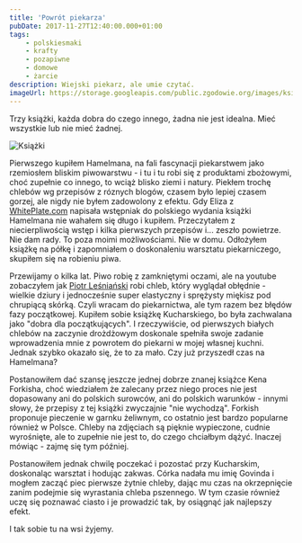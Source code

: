 ```yaml
---
title: 'Powrót piekarza'
pubDate: 2017-11-27T12:40:00.000+01:00
tags:
    - polskiesmaki
    - krafty
    - pozapiwne
    - domowe
    - żarcie
description: Wiejski piekarz, ale umie czytać.
imageUrl: https://storage.googleapis.com/public.zgodowie.org/images/ksiazki-piekarskie.jpg
---
```


Trzy książki, każda dobra do czego innego, żadna nie jest idealna. Mieć wszystkie lub nie mieć żadnej.

![Książki](https://storage.googleapis.com/public.zgodowie.org/images/ksiazki-piekarskie.jpg 'Literatura, lepsza i gorsza')

Pierwszego kupiłem Hamelmana, na fali fascynacji piekarstwem jako rzemiosłem bliskim piwowarstwu - i tu i tu robi się z produktami zbożowymi, choć zupełnie co innego, to wciąż blisko ziemi i natury. Piekłem trochę chlebów wg przepisów z róznych blogów, czasem było lepiej czasem gorzej, ale nigdy nie byłem zadowolony z efektu. Gdy Eliza z [WhitePlate.com](http://whiteplate.com/) napisała wstępniak do polskiego wydania książki Hamelmana nie wahałem się długo i kupiłem. Przeczytałem z niecierpliwością wstęp i kilka pierwszych przepisów i... zeszło powietrze. Nie dam rady. To poza moimi możliwościami. Nie w domu. Odłożyłem książkę na półkę i zapomniałem o doskonaleniu warsztatu piekarniczego, skupiłem się na robieniu piwa.

Przewijamy o kilka lat. Piwo robię z zamkniętymi oczami, ale na youtube zobaczyłem jak [Piotr Leśniański](https://www.youtube.com/user/ccookk666) robi chleb, który wyglądał obłędnie - wielkie dziury i jednocześnie super elastyczny i sprężysty miękisz pod chrupiącą skórką. Czyli wracam do piekarnictwa, ale tym razem bez błędów fazy początkowej. Kupiłem sobie książkę Kucharskiego, bo była zachwalana jako "dobra dla początkujących". I rzeczywiście, od pierwszych białych chlebów na zaczynie drożdżowym doskonale spełniła swoje zadanie wprowadzenia mnie z powrotem do piekarni w mojej własnej kuchni. Jednak szybko okazało się, że to za mało. Czy już przyszedł czas na Hamelmana?

Postanowiłem dać szansę jeszcze jednej dobrze znanej książce Kena Forkisha, choć wiedziałem że zalecany przez niego proces nie jest dopasowany ani do polskich surowców, ani do polskich warunków - innymi słowy, że przepisy z tej książki zwyczajnie "nie wychodzą". Forkish proponuje pieczenie w garnku żeliwnym, co ostatnio jest bardzo popularne również w Polsce. Chleby na zdjęciach są pięknie wypieczone, cudnie wyrośnięte, ale to zupełnie nie jest to, do czego chciałbym dążyć. Inaczej mówiąc - zajmę się tym później.

Postanowiłem jednak chwilę poczekać i pozostać przy Kucharskim, doskonaląc warsztat i hodując zakwas. Córka nadała mu imię Govinda i mogłem zacząć piec pierwsze żytnie chleby, dając mu czas na okrzepnięcie zanim podejmie się wyrastania chleba pszennego. W tym czasie również uczę się poznawać ciasto i je prowadzić tak, by osiągnąć jak najlepszy efekt.

I tak sobie tu na wsi żyjemy.
